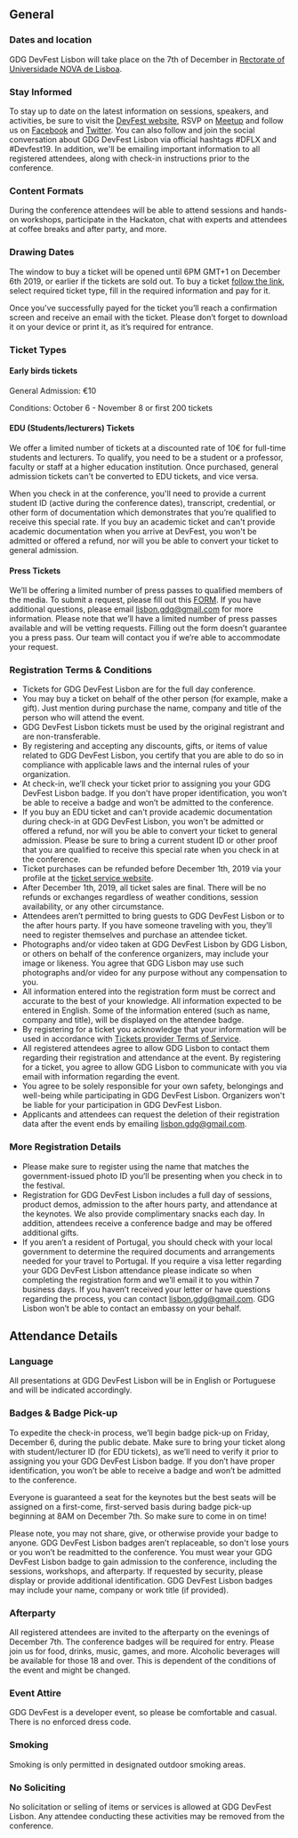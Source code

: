## General

### Dates and location

GDG DevFest Lisbon will take place on the 7th of December in [Rectorate of Universidade NOVA de Lisboa]( https://goo.gl/maps/wB2TDy9mc8CUYknW8).

### Stay Informed

To stay up to date on the latest information on sessions, speakers, and activities, be sure to visit the [DevFest website](https://devfest.gdglisbon.xyz/), RSVP on [Meetup]( https://www.meetup.com/gdglisbon/events/263553938/) and follow us on [Facebook](https://www.facebook.com/GDGLisbon/) and [Twitter](https://twitter.com/GDGLisbon). You can also follow and join the social conversation about GDG DevFest Lisbon via official hashtags #DFLX and #Devfest19. In addition, we'll be emailing important information to all registered attendees, along with check-in instructions prior to the conference.

### Content Formats

During the conference attendees will be able to attend sessions and hands-on workshops, participate in the Hackaton, chat with experts and attendees at coffee breaks and after party, and more.

### Drawing Dates

The window to buy a ticket will be opened until 6PM GMT+1 on December 6th 2019, or earlier if the tickets are sold out. To buy a ticket [follow the link]( https://ti.to/gdg-devfest-lisbon/2019-devfest), select required ticket type, fill in the required information and pay for it.

Once you've successfully payed for the ticket you’ll reach a confirmation screen and receive an email with the ticket. Please don’t forget to download it on your device or print it, as it’s required for entrance.

  
### Ticket Types

#### **Early birds tickets**

General Admission: €10

Conditions: October 6 - November 8 or first 200 tickets

#### **EDU (Students/lecturers) Tickets**

We offer a limited number of tickets at a discounted rate of 10€ for full-time students and lecturers. To qualify, you need to be a student or a professor, faculty or staff at a higher education institution. Once purchased, general admission tickets can't be converted to EDU tickets, and vice versa.

When you check in at the conference, you'll need to provide a current student ID (active during the conference dates), transcript, credential, or other form of documentation which demonstrates that you’re qualified to receive this special rate. If you buy an academic ticket and can't provide academic documentation when you arrive at DevFest, you won't be admitted or offered a refund, nor will you be able to convert your ticket to general admission.

#### **Press Tickets**

We’ll be offering a limited number of press passes to qualified members of the media. To submit a request, please fill out this [FORM]( https://goo.gl/forms/yQukwZQ9VsIDlWSz2). If you have additional questions, please email [lisbon.gdg@gmail.com](mailto:lisbon.gdg@gmail.com) for more information. Please note that we’ll have a limited number of press passes available and will be vetting requests. Filling out the form doesn’t guarantee you a press pass. Our team will contact you if we’re able to accommodate your request.

### Registration Terms & Conditions

- Tickets for GDG DevFest Lisbon are for the full day conference.
- You may buy a ticket on behalf of the other person (for example, make a gift). Just mention during purchase the name, company and title of the person who will attend the event. 
- GDG DevFest Lisbon tickets must be used by the original registrant and are non-transferable. 
- By registering and accepting any discounts, gifts, or items of value related to GDG DevFest Lisbon, you certify that you are able to do so in compliance with applicable laws and the internal rules of your organization. 
- At check-in, we’ll check your ticket prior to assigning you your GDG DevFest Lisbon badge. If you don’t have proper identification, you won’t be able to receive a badge and won’t be admitted to the conference. 
- If you buy an EDU ticket and can't provide academic documentation during check-in at GDG DevFest Lisbon, you won't be admitted or offered a refund, nor will you be able to convert your ticket to general admission. Please be sure to bring a current student ID or other proof that you are qualified to receive this special rate when you check in at the conference. 
- Ticket purchases can be refunded before December 1th, 2019 via your profile at the [ticket service website]( https://ti.to/gdg-devfest-lisbon/2019-devfest). 
- After December 1th, 2019, all ticket sales are final. There will be no refunds or exchanges regardless of weather conditions, session availability, or any other circumstance. 
- Attendees aren’t permitted to bring guests to GDG DevFest Lisbon or to the after hours party. If you have someone traveling with you, they’ll need to register themselves and purchase an attendee ticket. 
- Photographs and/or video taken at GDG DevFest Lisbon by GDG Lisbon, or others on behalf of the conference organizers, may include your image or likeness. You agree that GDG Lisbon may use such photographs and/or video for any purpose without any compensation to you. 
- All information entered into the registration form must be correct and accurate to the best of your knowledge. All information expected to be entered in English. Some of the information entered (such as name, company and title), will be displayed on the attendee badge. 
- By registering for a ticket you acknowledge that your information will be used in accordance with [Tickets provider Terms of Service](https://ti.to/terms). 
- All registered attendees agree to allow GDG Lisbon to contact them regarding their registration and attendance at the event. By registering for a ticket, you agree to allow GDG Lisbon to communicate with you via email with information regarding the event. 
- You agree to be solely responsible for your own safety, belongings and well-being while participating in GDG DevFest Lisbon. Organizers won't be liable for your participation in GDG DevFest Lisbon. 
- Applicants and attendees can request the deletion of their registration data after the event ends by emailing [lisbon.gdg@gmail.com](lisbon.gdg@gmail.com).
  

### More Registration Details

- Please make sure to register using the name that matches the government-issued photo ID you’ll be presenting when you check in to the festival. 
- Registration for GDG DevFest Lisbon includes a full day of sessions, product demos, admission to the after hours party, and attendance at the keynotes. We also provide complimentary snacks each day. In addition, attendees receive a conference badge and may be offered additional gifts.  
- If you aren’t a resident of Portugal, you should check with your local government to determine the required documents and arrangements needed for your travel to Portugal. If you require a visa letter regarding your GDG DevFest Lisbon attendance please indicate so when completing the registration form and we’ll email it to you within 7 business days. If you haven’t received your letter or have questions regarding the process, you can contact [lisbon.gdg@gmail.com](lisbon.gdg@gmail.com). GDG Lisbon won’t be able to contact an embassy on your behalf. 
  

## Attendance Details

### Language

All presentations at GDG DevFest Lisbon will be in English or Portuguese and will be indicated accordingly.  

### Badges & Badge Pick-up

To expedite the check-in process, we’ll begin badge pick-up on Friday, December 6, during the public debate. Make sure to bring your ticket along with student/lecturer ID (for EDU tickets), as we’ll need to verify it prior to assigning you your GDG DevFest Lisbon badge. If you don’t have proper identification, you won’t be able to receive a badge and won’t be admitted to the conference.

Everyone is guaranteed a seat for the keynotes but the best seats will be assigned on a first-come, first-served basis during badge pick-up beginning at 8AM on December 7th. So make sure to come in on time!

Please note, you may not share, give, or otherwise provide your badge to anyone. GDG DevFest Lisbon badges aren’t replaceable, so don't lose yours or you won’t be readmitted to the conference. You must wear your GDG DevFest Lisbon badge to gain admission to the conference, including the sessions, workshops, and afterparty. If requested by security, please display or provide additional identification. GDG DevFest Lisbon badges may include your name, company or work title (if provided).

  

### Afterparty

All registered attendees are invited to the afterparty on the evenings of December 7th. The conference badges will be required for entry. Please join us for food, drinks, music, games, and more. Alcoholic beverages will be available for those 18 and over. This is dependent of the conditions of the event and might be changed.


### Event Attire

GDG DevFest is a developer event, so please be comfortable and casual. There is no enforced dress code.


### Smoking

Smoking is only permitted in designated outdoor smoking areas.

### No Soliciting

No solicitation or selling of items or services is allowed at GDG DevFest Lisbon. Any attendee conducting these activities may be removed from the conference.
